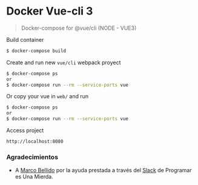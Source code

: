 # Docker Vue-cli 3

> Docker-compose for @vue/cli (NODE - VUE3)

Build container

```sh
$ docker-compose build
```

Create and run new `vue/cli` webpack proyect

```sh
$ docker-compose ps
or
$ docker-compose run --rm --service-ports vue
```

Or copy your vue in `web/` and run

```sh
$ docker-compose ps
or
$ docker-compose run --rm --service-ports vue
```

Access project

```sh
http://localhost:8080
```

### Agradecimientos

- A [Marco Bellido](https://github.com/marcoocram) por la ayuda prestada a través del [Slack](https://join.slack.com/t/programaresunamierda/shared_invite/enQtMjk0NzE3NzUwMjc5LTRkNzkxZDc4NTBlNzZhM2Q3ZjMyZjRhZDVhNjNkYjJhZmM2NmJkZWIwN2E1YTg2MDQzYTcwMmY3ZjNkMmQ5MzM) de Programar es Una Mierda.